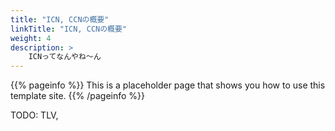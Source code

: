 ```yaml
---
title: "ICN, CCNの概要"
linkTitle: "ICN, CCNの概要"
weight: 4
description: >
    ICNってなんやね〜ん
---
```


{{% pageinfo %}}
This is a placeholder page that shows you how to use this template site.
{{% /pageinfo %}}

TODO: TLV, 